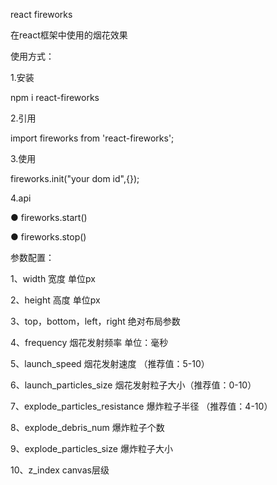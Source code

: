 react fireworks

在react框架中使用的烟花效果

使用方式：

1.安装

npm i react-fireworks

2.引用

import fireworks from 'react-fireworks';

3.使用

fireworks.init("your dom id",{});

4.api

● fireworks.start()

● fireworks.stop()

参数配置：

1、width 宽度 单位px 

2、height 高度 单位px 

3、top，bottom，left，right 绝对布局参数 

4、frequency 烟花发射频率 单位：毫秒 

5、launch_speed 烟花发射速度 （推荐值：5-10）

6、launch_particles_size 烟花发射粒子大小（推荐值：0-10） 

7、explode_particles_resistance 爆炸粒子半径 （推荐值：4-10） 

8、explode_debris_num 爆炸粒子个数 

9、explode_particles_size 爆炸粒子大小

10、z_index canvas层级



